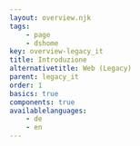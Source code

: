 ```yaml
---
layout: overview.njk
tags: 
    - page
    - dshome
key: overview-legacy_it
title: Introduzione
alternativetitle: Web (Legacy)
parent: legacy_it
order: 1
basics: true
components: true
availablelanguages: 
    - de
    - en
---
```

